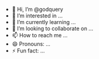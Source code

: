 - 👋 Hi, I’m @godquery
- 👀 I’m interested in ...
- 🌱 I’m currently learning ...
- 💞️ I’m looking to collaborate on ...
- 📫 How to reach me ...
- 😄 Pronouns: ...
- ⚡ Fun fact: ...

<!---
godquery/godquery is a ✨ special ✨ repository because its `README.md` (this file) appears on your GitHub profile.
You can click the Preview link to take a look at your changes.
--->
